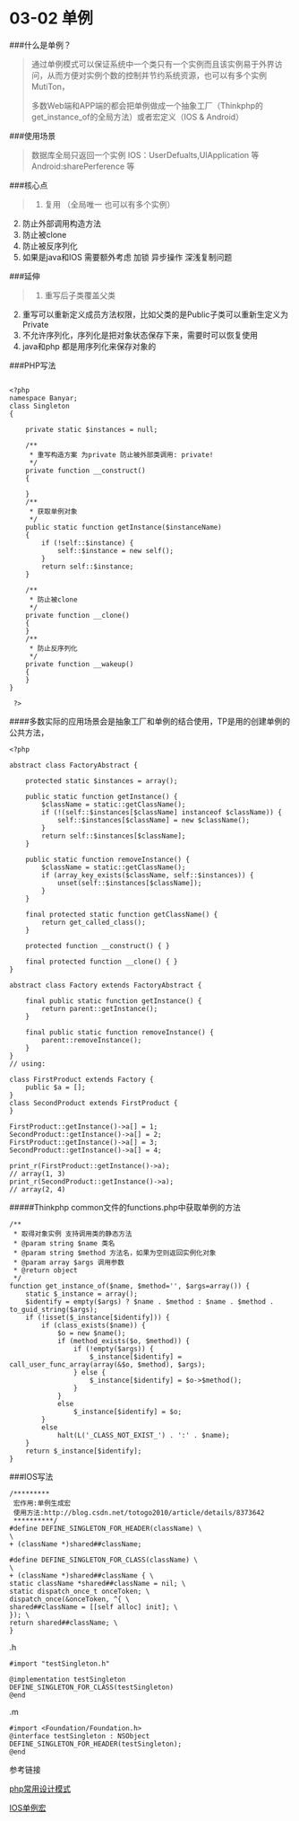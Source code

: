 # 03-02 单例

###什么是单例？

> 通过单例模式可以保证系统中一个类只有一个实例而且该实例易于外界访问，从而方便对实例个数的控制并节约系统资源，也可以有多个实例MutiTon，
> 
> 多数Web端和APP端的都会把单例做成一个抽象工厂（Thinkphp的get_instance_of的全局方法）或者宏定义（IOS & Android）


###使用场景

>    数据库全局只返回一个实例
   IOS：UserDefualts,UIApplication 等
   Android:sharePerference 等
   


###核心点


> 1. 复用 （全局唯一 也可以有多个实例）
2. 防止外部调用构造方法
3. 防止被clone
4. 防止被反序列化
5. 如果是java和IOS 需要额外考虑 加锁 异步操作 深浅复制问题

###延伸

> 1. 重写后子类覆盖父类
2. 重写可以重新定义成员方法权限，比如父类的是Public子类可以重新生定义为Private
3. 不允许序列化，序列化是把对象状态保存下来，需要时可以恢复使用
4. java和php 都是用序列化来保存对象的



###PHP写法

```

<?php
namespace Banyar;
class Singleton
{

    private static $instances = null;

    /**
     * 重写构造方案 为private 防止被外部类调用: private!
     */
    private function __construct()
    {

    }
    /**
     * 获取单例对象
     */
    public static function getInstance($instanceName)
    {
        if (!self::$instance) {
            self::$instance = new self();
        }
        return self::$instance;
    }

    /**
     * 防止被clone
     */
    private function __clone()
    {
    }
    /**
     * 防止反序列化
     */
    private function __wakeup()
    {
    }
}

 ?>

```
####多数实际的应用场景会是抽象工厂和单例的结合使用，TP是用的创建单例的公共方法，


```
<?php
 
abstract class FactoryAbstract {
 
    protected static $instances = array();
 
    public static function getInstance() {
        $className = static::getClassName();
        if (!(self::$instances[$className] instanceof $className)) {
            self::$instances[$className] = new $className();
        }
        return self::$instances[$className];
    }

    public static function removeInstance() {
        $className = static::getClassName();
        if (array_key_exists($className, self::$instances)) {
            unset(self::$instances[$className]);
        }
    }
 
    final protected static function getClassName() {
        return get_called_class();
    }
 
    protected function __construct() { }
 
    final protected function __clone() { }
}
 
abstract class Factory extends FactoryAbstract {
 
    final public static function getInstance() {
        return parent::getInstance();
    }
 
    final public static function removeInstance() {
        parent::removeInstance();
    }
}
// using:
 
class FirstProduct extends Factory {
    public $a = [];
}
class SecondProduct extends FirstProduct {
}
 
FirstProduct::getInstance()->a[] = 1;
SecondProduct::getInstance()->a[] = 2;
FirstProduct::getInstance()->a[] = 3;
SecondProduct::getInstance()->a[] = 4;
 
print_r(FirstProduct::getInstance()->a);
// array(1, 3)
print_r(SecondProduct::getInstance()->a);
// array(2, 4)
```

#####Thinkphp common文件的functions.php中获取单例的方法

```
/**
 * 取得对象实例 支持调用类的静态方法
 * @param string $name 类名
 * @param string $method 方法名，如果为空则返回实例化对象
 * @param array $args 调用参数
 * @return object
 */
function get_instance_of($name, $method='', $args=array()) {
    static $_instance = array();
    $identify = empty($args) ? $name . $method : $name . $method . to_guid_string($args);
    if (!isset($_instance[$identify])) {
        if (class_exists($name)) {
            $o = new $name();
            if (method_exists($o, $method)) {
                if (!empty($args)) {
                    $_instance[$identify] = call_user_func_array(array(&$o, $method), $args);
                } else {
                    $_instance[$identify] = $o->$method();
                }
            }
            else
                $_instance[$identify] = $o;
        }
        else
            halt(L('_CLASS_NOT_EXIST_') . ':' . $name);
    }
    return $_instance[$identify];
}
```

###IOS写法
```
/*********
 宏作用:单例生成宏
 使用方法:http://blog.csdn.net/totogo2010/article/details/8373642
 **********/
#define DEFINE_SINGLETON_FOR_HEADER(className) \
\
+ (className *)shared##className;

#define DEFINE_SINGLETON_FOR_CLASS(className) \
\
+ (className *)shared##className { \
static className *shared##className = nil; \
static dispatch_once_t onceToken; \
dispatch_once(&onceToken, ^{ \
shared##className = [[self alloc] init]; \
}); \
return shared##className; \
}
```
.h
```
#import "testSingleton.h"  
  
@implementation testSingleton  
DEFINE_SINGLETON_FOR_CLASS(testSingleton)  
@end   
```
.m
```
#import <Foundation/Foundation.h>  
@interface testSingleton : NSObject  
DEFINE_SINGLETON_FOR_HEADER(testSingleton);  
@end 
```
参考链接


[php常用设计模式](http://www.admin10000.com/document/7115.html)

[IOS单例宏](http://blog.csdn.net/totogo2010/article/details/8373642)